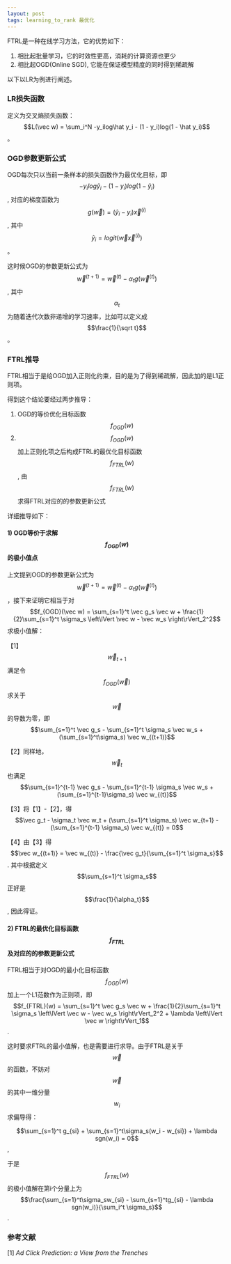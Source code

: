 ```yaml
---
layout: post
tags: learning_to_rank 最优化
---
```


FTRL是一种在线学习方法，它的优势如下：

1. 相比起批量学习，它的时效性更高，消耗的计算资源也更少
2. 相比起OGD(Online SGD), 它能在保证模型精度的同时得到稀疏解

以下以LR为例进行阐述。

### **LR损失函数**
定义为交叉熵损失函数：$$L(\vec w) = \sum_i^N -y_ilog\hat y_i - (1 - y_i)log(1 - \hat y_i)$$。

### **OGD参数更新公式**
OGD每次只以当前一条样本的损失函数作为最优化目标，即$$-y_ilog\hat y_i - (1 - y_i)log(1 - \hat y_i)$$, 对应的梯度函数为$$g(\vec w) = (\hat y_i - y_i) \vec x^{(i)}$$, 其中$$\hat y_i = logit(\vec w \vec x^{(i)})$$。

这时候OGD的参数更新公式为$$\vec w^{(t+1)} = \vec w^{(t)} - \alpha_t g(\vec w^{(t)})$$, 其中$$\alpha_t$$为随着迭代次数非递增的学习速率，比如可以定义成$$\frac{1}{\sqrt t}$$。

### **FTRL推导**
FTRL相当于是给OGD加入正则化约束，目的是为了得到稀疏解，因此加的是L1正则项。

得到这个结论要经过两步推导：

1. OGD的等价优化目标函数$$f_{OGD}(w)$$
2. $$f_{OGD}(w)$$加上正则化项之后构成FTRL的最优化目标函数$$f_{FTRL}(w)$$, 由$$f_{FTRL}(w)$$求得FTRL对应的的参数更新公式

详细推导如下：

#### **1) OGD等价于求解$$f_{OGD}(w)$$的极小值点**
上文提到OGD的参数更新公式为$$\vec w^{(t+1)} = \vec w^{(t)} - \alpha_t g(\vec w^{(t)})$$，接下来证明它相当于对$$f_{OGD}(\vec w) = \sum_{s=1}^t \vec g_s \vec w + \frac{1}{2}\sum_{s=1}^t \sigma_s  \left\lVert \vec w - \vec w_s \right\rVert_2^2$$求极小值解：

【1】$$\vec w_{t+1}$$满足令$$f_{OGD}(\vec w)$$求关于$$\vec w$$的导数为零，即$$\sum_{s=1}^t \vec g_s - \sum_{s=1}^t \sigma_s \vec w_s + (\sum_{s=1}^t\sigma_s) \vec w_{(t+1)}$$

【2】同样地，$$\vec w_t$$也满足$$\sum_{s=1}^{t-1} \vec g_s - \sum_{s=1}^{t-1} \sigma_s \vec w_s + (\sum_{s=1}^{t-1}\sigma_s) \vec w_{(t)}$$

【3】将【1】-【2】，得$$\vec g_t - \sigma_t \vec w_t + (\sum_{s=1}^t \sigma_s) \vec w_{t+1} - (\sum_{s=1}^{t-1} \sigma_s) \vec w_{(t)} = 0$$

【4】由【3】得$$\vec w_{(t+1)} = \vec w_{(t)} - \frac{\vec g_t}{\sum_{s=1}^t \sigma_s}$$. 其中根据定义$$\sum_{s=1}^t \sigma_s$$正好是$$\frac{1}{\alpha_t}$$, 因此得证。


#### **2) FTRL的最优化目标函数$$f_{FTRL}$$及对应的的参数更新公式**
FTRL相当于对OGD的最小化目标函数$$f_{OGD}(w)$$加上一个L1范数作为正则项，即$$f_{FTRL}(w) = \sum_{s=1}^t \vec g_s \vec w + \frac{1}{2}\sum_{s=1}^t \sigma_s  \left\lVert \vec w - \vec w_s \right\rVert_2^2 + \lambda \left\lVert \vec w \right\rVert_1$$. 

这时要求FTRL的最小值解，也是需要进行求导。由于FTRL是关于$$\vec w$$的函数，不妨对$$\vec w$$的其中一维分量$$w_i$$求偏导得：

$$\sum_{s=1}^t g_{si} + \sum_{s=1}^t\sigma_s(w_i - w_{si}) + \lambda sgn(w_i) = 0$$, 

于是$$f_{FTRL}(w)$$的极小值解在第i个分量上为$$\frac{\sum_{s=1}^t\sigma_sw_{si} - \sum_{s=1}^tg_{si} - \lambda sgn(w_i)}{\sum_i^t \sigma_s}$$.

### 参考文献
[1] *Ad Click Prediction: a View from the Trenches*

